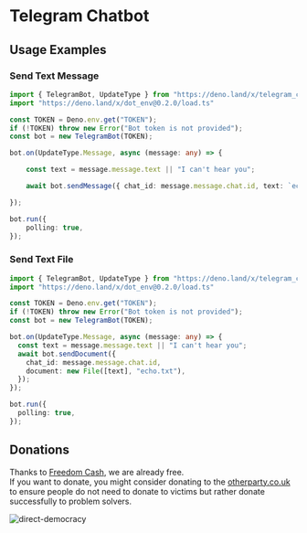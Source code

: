 # Telegram Chatbot
## Usage Examples
### Send Text Message

```ts
import { TelegramBot, UpdateType } from "https://deno.land/x/telegram_chatbot/mod.ts"
import "https://deno.land/x/dot_env@0.2.0/load.ts"

const TOKEN = Deno.env.get("TOKEN");
if (!TOKEN) throw new Error("Bot token is not provided");
const bot = new TelegramBot(TOKEN);

bot.on(UpdateType.Message, async (message: any) => {

    const text = message.message.text || "I can't hear you";

    await bot.sendMessage({ chat_id: message.message.chat.id, text: `echo ${text}` })

});

bot.run({
    polling: true,
});

```

### Send Text File

```ts
import { TelegramBot, UpdateType } from "https://deno.land/x/telegram_chatbot/mod.ts"
import "https://deno.land/x/dot_env@0.2.0/load.ts"

const TOKEN = Deno.env.get("TOKEN");
if (!TOKEN) throw new Error("Bot token is not provided");
const bot = new TelegramBot(TOKEN);

bot.on(UpdateType.Message, async (message: any) => {
  const text = message.message.text || "I can't hear you";
  await bot.sendDocument({
    chat_id: message.message.chat.id,
    document: new File([text], "echo.txt"),
  });
});

bot.run({
  polling: true,
});
```

## Donations
Thanks to [Freedom Cash](https://FreedomCash.org), we are already free.  
If you want to donate, you might consider donating to the [otherparty.co.uk](https://www.otherparty.co.uk/donate-crypto-the-other-party) to ensure people do not need to donate to victims but rather donate successfully to problem solvers.   
  
![direct-democracy](https://github.com/michael-spengler/sleep/assets/145258627/fe97b7da-62b4-4cf6-9be0-7b03b2f3095a)